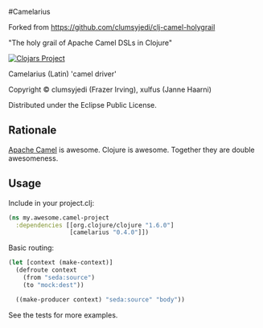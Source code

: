 #Camelarius

Forked from https://github.com/clumsyjedi/clj-camel-holygrail

"The holy grail of Apache Camel DSLs in Clojure"

[![Clojars Project](http://clojars.org/camelarius/latest-version.svg)](https://clojars.org/camelarius)

Camelarius (Latin) 'camel driver'

Copyright &copy; clumsyjedi (Frazer Irving), xulfus (Janne Haarni)

Distributed under the Eclipse Public License.

## Rationale

[Apache Camel](http://camel.apache.org/) is awesome. Clojure is awesome. Together they are double awesomeness.

## Usage

Include in your project.clj:

```clojure
(ns my.awesome.camel-project
  :dependencies [[org.clojure/clojure "1.6.0"]
                 [camelarius "0.4.0"]])

```

Basic routing:

```clojure
(let [context (make-context)]
  (defroute context
    (from "seda:source")
    (to "mock:dest"))

  ((make-producer context) "seda:source" "body"))
```

See the tests for more examples.

